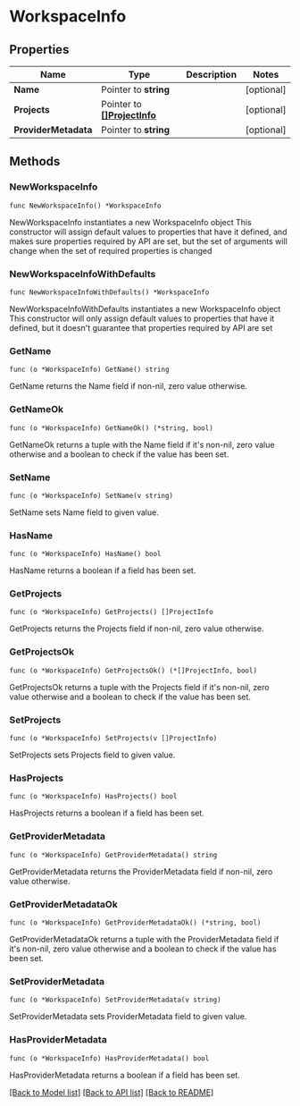 # WorkspaceInfo

## Properties

Name | Type | Description | Notes
------------ | ------------- | ------------- | -------------
**Name** | Pointer to **string** |  | [optional] 
**Projects** | Pointer to [**[]ProjectInfo**](ProjectInfo.md) |  | [optional] 
**ProviderMetadata** | Pointer to **string** |  | [optional] 

## Methods

### NewWorkspaceInfo

`func NewWorkspaceInfo() *WorkspaceInfo`

NewWorkspaceInfo instantiates a new WorkspaceInfo object
This constructor will assign default values to properties that have it defined,
and makes sure properties required by API are set, but the set of arguments
will change when the set of required properties is changed

### NewWorkspaceInfoWithDefaults

`func NewWorkspaceInfoWithDefaults() *WorkspaceInfo`

NewWorkspaceInfoWithDefaults instantiates a new WorkspaceInfo object
This constructor will only assign default values to properties that have it defined,
but it doesn't guarantee that properties required by API are set

### GetName

`func (o *WorkspaceInfo) GetName() string`

GetName returns the Name field if non-nil, zero value otherwise.

### GetNameOk

`func (o *WorkspaceInfo) GetNameOk() (*string, bool)`

GetNameOk returns a tuple with the Name field if it's non-nil, zero value otherwise
and a boolean to check if the value has been set.

### SetName

`func (o *WorkspaceInfo) SetName(v string)`

SetName sets Name field to given value.

### HasName

`func (o *WorkspaceInfo) HasName() bool`

HasName returns a boolean if a field has been set.

### GetProjects

`func (o *WorkspaceInfo) GetProjects() []ProjectInfo`

GetProjects returns the Projects field if non-nil, zero value otherwise.

### GetProjectsOk

`func (o *WorkspaceInfo) GetProjectsOk() (*[]ProjectInfo, bool)`

GetProjectsOk returns a tuple with the Projects field if it's non-nil, zero value otherwise
and a boolean to check if the value has been set.

### SetProjects

`func (o *WorkspaceInfo) SetProjects(v []ProjectInfo)`

SetProjects sets Projects field to given value.

### HasProjects

`func (o *WorkspaceInfo) HasProjects() bool`

HasProjects returns a boolean if a field has been set.

### GetProviderMetadata

`func (o *WorkspaceInfo) GetProviderMetadata() string`

GetProviderMetadata returns the ProviderMetadata field if non-nil, zero value otherwise.

### GetProviderMetadataOk

`func (o *WorkspaceInfo) GetProviderMetadataOk() (*string, bool)`

GetProviderMetadataOk returns a tuple with the ProviderMetadata field if it's non-nil, zero value otherwise
and a boolean to check if the value has been set.

### SetProviderMetadata

`func (o *WorkspaceInfo) SetProviderMetadata(v string)`

SetProviderMetadata sets ProviderMetadata field to given value.

### HasProviderMetadata

`func (o *WorkspaceInfo) HasProviderMetadata() bool`

HasProviderMetadata returns a boolean if a field has been set.


[[Back to Model list]](../README.md#documentation-for-models) [[Back to API list]](../README.md#documentation-for-api-endpoints) [[Back to README]](../README.md)



